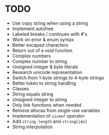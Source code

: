# TODO
- Use copy string when using a string
- Implement autofree
- Labeled breaks / continues with #'s
- Work on error & enum syntax
- Better escaped characters
- Return out of a void function
- Complex numbers
- Complex number to string
- Unsigned integer & byte literals
- Research unicode representation
- Switch from 1-byte strings to 4-byte strings
- Better token to string handling
- Classes
- String equals string 
- Unsigned integer to string
- Only link functions when needed
- Remove allocas from single-use variables
- Implementation of `sizeof` operator
- Add `string.length` and `string[idx]`
- String interpolation